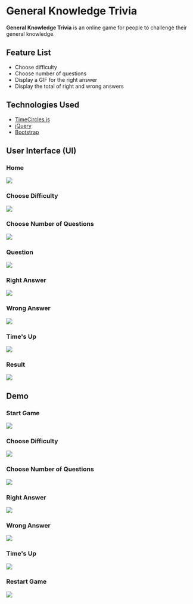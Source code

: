 # General Knowledge Trivia

**General Knowledge Trivia** is an online game for people to challenge their general knowledge.

## Feature List
* Choose difficulty
* Choose number of questions
* Display a GIF for the right answer
* Display the total of right and wrong answers

## Technologies Used
* [TimeCircles.js](http://git.wimbarelds.nl/TimeCircles)
* [jQuery](http://jquery.com/download/)
* [Bootstrap](https://getbootstrap.com/)

## User Interface (UI)
### Home
![](https://imgur.com/BygqbLt.png)
### Choose Difficulty
![](https://imgur.com/2XvKMYG.png)
### Choose Number of Questions
![](https://imgur.com/QWdE8TV.png)
### Question
![](https://imgur.com/sR7NUby.png)
### Right Answer
![](https://imgur.com/Bsv5aYA.png)
### Wrong Answer
![](https://imgur.com/WuajmOr.png)
### Time's Up
![](https://imgur.com/2v1MiFu.png)
### Result
![](https://imgur.com/E5vPnnP.png)

## Demo
### Start Game
![](https://imgur.com/eaBlG6k.gif)
### Choose Difficulty
![](https://imgur.com/rU7QWx8.gif)
### Choose Number of Questions
![](https://imgur.com/4vuYFK8.gif)
### Right Answer
![](https://imgur.com/M2GP9Od.gif)
### Wrong Answer
![](https://imgur.com/7qkwWrI.gif)
### Time's Up
![](https://imgur.com/Ah2scDi.gif)
### Restart Game
![](https://imgur.com/FNIuKgb.gif)
